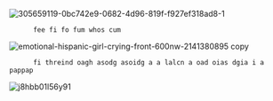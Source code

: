 ![305659119-0bc742e9-0682-4d96-819f-f927ef318ad8-1](https://github.com/user-attachments/assets/cb598c36-ef06-4724-a2c8-cddcc09116a8)

          fee fi fo fum whos cum 
![emotional-hispanic-girl-crying-front-600nw-2141380895 copy](https://github.com/user-attachments/assets/cfe085be-6bd6-4f8f-972c-f4d26677d5aa)

          fi threind oagh asodg asoidg a a lalcn a oad oias dgia i a pappap 
![j8hbb01l56y91](https://github.com/user-attachments/assets/c21b1abc-1d01-4fef-b204-1647b300ed08)
